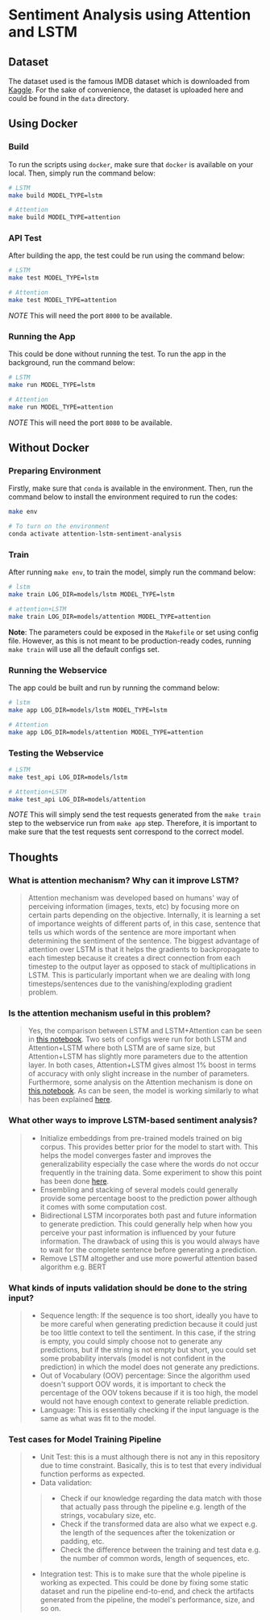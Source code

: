 # Sentiment Analysis using Attention and LSTM

## Dataset

The dataset used is the famous IMDB dataset which is downloaded from [Kaggle](https://www.kaggle.com/lakshmi25npathi/imdb-dataset-of-50k-movie-reviews). For the sake of convenience, the dataset is uploaded here and could be found in the `data` directory.

## Using Docker

### Build

To run the scripts using `docker`, make sure that `docker` is available on your local. Then, simply run the command below:

```bash
# LSTM
make build MODEL_TYPE=lstm

# Attention
make build MODEL_TYPE=attention
```

### API Test

After building the app, the test could be run using the command below:

```bash
# LSTM
make test MODEL_TYPE=lstm

# Attention
make test MODEL_TYPE=attention
```

*NOTE* This will need the port `8000` to be available.

### Running the App

This could be done without running the test. To run the app in the background, run the command below:

```bash
# LSTM
make run MODEL_TYPE=lstm

# Attention
make run MODEL_TYPE=attention
```

*NOTE* This will need the port `8080` to be available.

## Without Docker

### Preparing Environment

Firstly, make sure that `conda` is available in the environment. Then, run the command below to install the environment required to run the codes:

```bash
make env

# To turn on the environment
conda activate attention-lstm-sentiment-analysis
```

### Train

After running `make env`, to train the model, simply run the command below:

```bash
# lstm
make train LOG_DIR=models/lstm MODEL_TYPE=lstm

# attention+LSTM
make train LOG_DIR=models/attention MODEL_TYPE=attention
```

**Note**: The parameters could be exposed in the `Makefile` or set using config file. However, as this is not meant to be production-ready codes, running `make train` will use all the default configs set.

### Running the Webservice

The app could be built and run by running the command below:

```bash
# lstm
make app LOG_DIR=models/lstm MODEL_TYPE=lstm

# Attention
make app LOG_DIR=models/attention MODEL_TYPE=attention
```

### Testing the Webservice

```bash
# LSTM
make test_api LOG_DIR=models/lstm

# Attention+LSTM
make test_api LOG_DIR=models/attention
```

*NOTE* This will simply send the test requests generated from the `make train` step to the webservice run from `make app` step. Therefore, it is important to make sure that the test requests sent correspond to the correct model.

## Thoughts

### What is attention mechanism? Why can it improve LSTM?

> Attention mechanism was developed based on humans' way of perceiving information (images, texts, etc) by focusing more on certain parts depending on the objective. Internally, it is learning a set of importance weights of different parts of, in this case, sentence that tells us which words of the sentence are more important when determining the sentiment of the sentence. The biggest advantage of attention over LSTM is that it helps the gradients to backpropagate to each timestep because it creates a direct connection from each timestep to the output layer as opposed to stack of multiplications in LSTM. This is particularly important when we are dealing with long timesteps/sentences due to the vanishing/exploding gradient problem.

### Is the attention mechanism useful in this problem?

> Yes, the comparison between LSTM and LSTM+Attention can be seen in [this notebook](https://github.com/hardianlawi/attention-lstm-sentiment-analysis/blob/master/notebooks/Benchmarking.ipynb). Two sets of configs were run for both LSTM and Attention+LSTM where both LSTM are of same size, but Attention+LSTM has slightly more parameters due to the attention layer. In both cases, Attention+LSTM gives almost 1% boost in terms of accuracy with only slight increase in the number of parameters. Furthermore, some analysis on the Attention mechanism is done on [this notebook](https://github.com/hardianlawi/attention-lstm-sentiment-analysis/blob/master/notebooks/Attention%20%2B%20LSTM%20Analysis.ipynb). As can be seen, the model is working similarly to what has been explained [here](https://github.com/hardianlawi/attention-lstm-sentiment-analysis#what-is-attention-mechanism-why-can-it-improve-lstm).

### What other ways to improve LSTM-based sentiment analysis?

> - Initialize embeddings from pre-trained models trained on big corpus. This provides better prior for the model to start with. This helps the model converges faster and improves the generalizability especially the case where the words do not occur frequently in the training data. Some experiment to show this point has been done [here](https://github.com/hardianlawi/attention-lstm-sentiment-analysis/blob/master/notebooks/LSTM%20%2B%20ELMo.ipynb).
> - Ensembling and stacking of several models could generally provide some percentage boost to the prediction power although it comes with some computation cost.
> - Bidirectional LSTM incorporates both past and future information to generate prediction. This could generally help when how you perceive your past information is influenced by your future information. The drawback of using this is you would always have to wait for the complete sentence before generating a prediction.
> - Remove LSTM altogether and use more powerful attention based algorithm e.g. BERT

### What kinds of inputs validation should be done to the string input?

> - Sequence length: If the sequence is too short, ideally you have to be more careful when generating prediction because it could just be too little context to tell the sentiment. In this case, if the string is empty, you could simply choose not to generate any predictions, but if the string is not empty but short, you could set some probability intervals (model is not confident in the prediction) in which the model does not generate any predictions.
> - Out of Vocabulary (OOV) percentage: Since the algorithm used doesn't support OOV words, it is important to check the percentage of the OOV tokens because if it is too high, the model would not have enough context to generate reliable prediction.
> - Language: This is essentially checking if the input language is the same as what was fit to the model.

### Test cases for Model Training Pipeline

> - Unit Test: this is a must although there is not any in this repository due to time constraint. Basically, this is to test that every individual function performs as expected.
> - Data validation:
>> - Check if our knowledge regarding the data match with those that actually pass through the pipeline e.g. length of the strings, vocabulary size, etc.
>> - Check if the transformed data are also what we expect e.g. the length of the sequences after the tokenization or padding, etc.
>> - Check the difference between the training and test data e.g. the number of common words, length of sequences, etc.
> - Integration test: This is to make sure that the whole pipeline is working as expected. This could be done by fixing some static dataset and run the pipeline end-to-end, and check the artifacts generated from the pipeline, the model's performance, size, and so on.